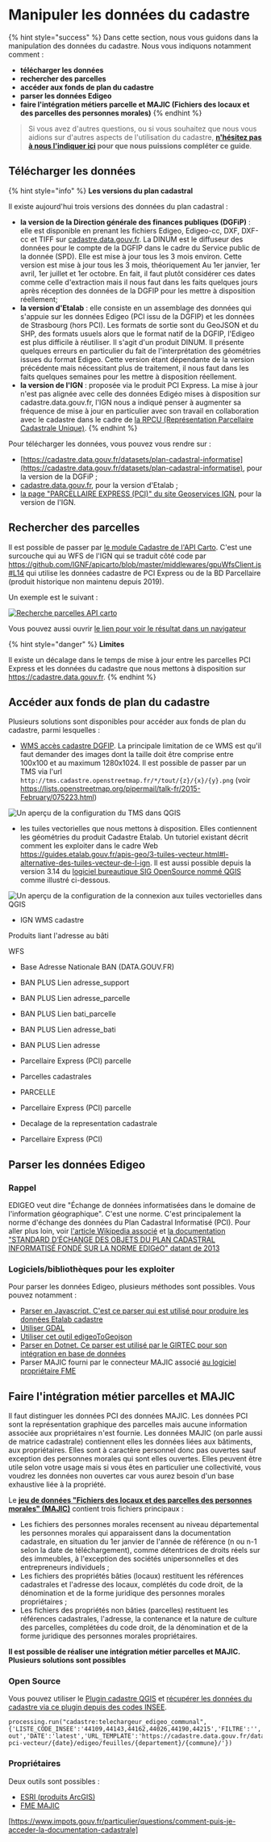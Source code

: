 # Manipuler les données du cadastre

{% hint style="success" %}
Dans cette section, nous vous guidons dans la manipulation des données du cadastre. Nous vous indiquons notamment comment :
- **télécharger les données**
- **rechercher des parcelles**
- **accéder aux fonds de plan du cadastre**
- **parser les données Edigeo**
- **faire l'intégration métiers parcelle et MAJIC (Fichiers des locaux et des parcelles des personnes morales)**
{% endhint %}

> Si vous avez d'autres questions, ou si vous souhaitez que nous vous aidions sur d'autres aspects de l'utilisation du cadastre, **[n'hésitez pas à nous l'indiquer ici](https://tally.so/r/wgdoJl) pour que nous puissions compléter ce guide**.

## Télécharger les données

{% hint style="info" %} **Les versions du plan cadastral**

Il existe aujourd'hui trois versions des données du plan cadastral :
- **la version de la Direction générale des finances publiques (DGFiP)** : elle est disponible en prenant les fichiers Edigeo, Edigeo-cc, DXF, DXF-cc et TIFF sur [cadastre.data.gouv.fr](https://cadastre.data.gouv.fr/). La DINUM est le diffuseur des données pour le compte de la DGFIP dans le cadre du Service public de la donnée (SPD). Elle est mise à jour tous les 3 mois environ. Cette version est mise à jour tous les 3 mois, théoriquement Au 1er janvier, 1er avril, 1er juillet et 1er octobre. En fait, il faut plutôt considérer ces dates comme celle d'extraction mais il nous faut dans les faits quelques jours après réception des données de la DGFIP pour les mettre à disposition réellement;
- **la version d'Etalab** : elle consiste en un assemblage des données qui s'appuie sur les données Edigeo (PCI issu de la DGFIP) et les données de Strasbourg (hors PCI). Les formats de sortie sont du GeoJSON et du SHP, des formats usuels alors que le format natif de la DGFIP, l'Edigeo est plus difficile à réutiliser. Il s'agit d'un produit DINUM. Il présente quelques erreurs en particulier du fait de l'interprétation des géométries issues du format Edigeo. Cette version étant dépendante de la version précédente mais nécessitant plus de traitement, il nous faut dans les faits quelques semaines pour les mettre à disposition réellement.
- **la version de l'IGN** : proposée via le produit PCI Express. La mise à jour n'est pas alignée avec celle des données Edigéo mises à disposition sur cadastre.data.gouv.fr, l'IGN nous a indiqué penser à augmenter sa fréquence de mise à jour en particulier avec son travail en collaboration avec le cadastre dans le cadre de [la RPCU (Représentation Parcellaire Cadastrale Unique)](https://geoservices.ign.fr/rpcu). {% endhint %}

Pour télécharger les données, vous pouvez vous rendre sur :
- [https://cadastre.data.gouv.fr/datasets/plan-cadastral-informatise](https://cadastre.data.gouv.fr/datasets/plan-cadastral-informatise), pour la version de la DGFiP ;
- [cadastre.data.gouv.fr](https://cadastre.data.gouv.fr/data/etalab-cadastre/), pour la version d'Etalab ;
- [la page "PARCELLAIRE EXPRESS (PCI)" du site Geoservices IGN](https://geoservices.ign.fr/parcellaire-express-pci), pour la version de l'IGN.

## Rechercher des parcelles

Il est possible de passer par [le module Cadastre de l'API Carto](https://apicarto.ign.fr/api/doc/cadastre#/Parcelle/get_cadastre_parcelle). C'est une surcouche qui au WFS de l'IGN qui se traduit côté code par <https://github.com/IGNF/apicarto/blob/master/middlewares/gpuWfsClient.js#L14> qui utilise les données cadastre de PCI Express ou de la BD Parcellaire (produit historique non maintenu depuis 2019).

Un exemple est le suivant :

[![Recherche parcelles API carto](images/exemple-recherche-parcelles.png)](https://apicarto.ign.fr/api/cadastre/parcelle?code_insee=44109&section=EX&numero=0080)

Vous pouvez aussi ouvrir [le lien pour voir le résultat dans un navigateur](https://apicarto.ign.fr/api/cadastre/parcelle?code_insee=44109&section=EX&numero=0080)

{% hint style="danger" %} **Limites**

Il existe un décalage dans le temps de mise à jour entre les parcelles PCI Express et les données du cadastre que nous mettons à disposition sur <https://cadastre.data.gouv.fr>. {% endhint %}

## Accéder aux fonds de plan du cadastre

Plusieurs solutions sont disponibles pour accéder aux fonds de plan du cadastre, parmi lesquelles :

- [WMS accès cadastre DGFIP](https://www.cadastre.gouv.fr/scpc/pdf/Guide_WMS_fr.pdf). La principale limitation de ce WMS est qu'il faut demander des images dont la taille doit être comprise entre 100x100 et au maximum 1280x1024. Il est possible de passer par un TMS via l'url `http://tms.cadastre.openstreetmap.fr/*/tout/{z}/{x}/{y}.png` (voir https://lists.openstreetmap.org/pipermail/talk-fr/2015-February/075223.html)

![Un aperçu de la configuration du TMS dans QGIS](images/connexion-xyz-qgis-cadastre.png)

- les tuiles vectorielles que nous mettons à disposition. Elles contiennent les géométries du produit Cadastre Etalab. Un tutoriel existant décrit comment les exploiter dans le cadre Web https://guides.etalab.gouv.fr/apis-geo/3-tuiles-vecteur.html#l-alternative-des-tuiles-vecteur-de-l-ign. Il est aussi possible depuis la version 3.14 du [logiciel bureautique SIG OpenSource nommé QGIS](https://www.qgis.org/fr/site/) comme illustré ci-dessous.

![Un aperçu de la configuration de la connexion aux tuiles vectorielles dans QGIS](images/connexion-tuiles-vectorielles-cadastre-qgis.png)

- IGN WMS cadastre

Produits liant l'adresse au bâti

WFS
- Base Adresse Nationale BAN (DATA.GOUV.FR)
- BAN PLUS Lien adresse_support
- BAN PLUS Lien adresse_parcelle
- BAN PLUS Lien bati_parcelle
- BAN PLUS Lien adresse_bati
- BAN PLUS Lien adresse

- Parcellaire Express (PCI) parcelle
- Parcelles cadastrales
- PARCELLE
- Parcellaire Express (PCI) parcelle
- Decalage de la representation cadastrale
- Parcellaire Express (PCI)

## Parser les données Edigeo

### Rappel

EDIGEO veut dire "Échange de données informatisées dans le domaine de l'information géographique". C'est une norme. C'est principalement la norme d'échange des données du Plan Cadastral Informatisé (PCI). Pour aller plus loin, voir [l'article Wikipedia associé](https://fr.wikipedia.org/wiki/EDIGEO) et [la documentation "STANDARD D’ÉCHANGE DES OBJETS DU PLAN CADASTRAL INFORMATISÉ FONDÉ SUR LA NORME EDIGéO" datant de 2013](https://raw.githubusercontent.com/etalab/edigeo-parser/master/resources/standard_edigeo_2013.pdf)

### Logiciels/bibliothèques pour les exploiter

Pour parser les données Edigeo, plusieurs méthodes sont possibles. Vous pouvez notamment :
- [Parser en Javascript. C'est ce parser qui est utilisé pour produire les données Etalab cadastre](https://github.com/etalab/edigeo-parser)
- [Utiliser GDAL](https://gdal.org/drivers/vector/edigeo.html)
- [Utiliser cet outil edigeoToGeojson](https://github.com/DoFabien/edigeoToGeojson)
- [Parser en Dotnet. Ce parser est utilisé par le GIRTEC pour son intégration en base de données](https://github.com/ChristopheVergon/Integrateur_edigeo)
- Parser MAJIC fourni par le connecteur MAJIC associé [au logiciel propriétaire FME](https://www.veremes.com/produits/majic)

## Faire l'intégration métier parcelles et MAJIC

Il faut distinguer les données PCI des données MAJIC. Les données PCI sont la représentation graphique des parcelles mais aucune information associée aux propriétaires n'est fournie. Les données MAJIC (on parle aussi de matrice cadastrale) contiennent elles les données liées aux bâtiments, aux propriétaires. Elles sont à caractère personnel donc pas ouvertes sauf exception des personnes morales qui sont elles ouvertes. Elles peuvent être utile selon votre usage mais si vous êtes en particulier une collectivité, vous voudrez les données non ouvertes car vous aurez besoin d'un base exhaustive liée à la propriété.

Le [**jeu de données "Fichiers des locaux et des parcelles des personnes morales" (MAJIC)**](https://www.data.gouv.fr/fr/datasets/fichiers-des-locaux-et-des-parcelles-des-personnes-morales/) contient trois fichiers principaux :
- Les fichiers des personnes morales recensent au niveau départemental les personnes morales qui apparaissent dans la documentation cadastrale, en situation du 1er janvier de l'année de référence (n ou n-1 selon la date de téléchargement), comme détentrices de droits réels sur des immeubles, à l'exception des sociétés unipersonnelles et des entrepreneurs individuels ;
- Les fichiers des propriétés bâties (locaux) restituent les références cadastrales et l'adresse des locaux, complétés du code droit, de la dénomination et de la forme juridique des personnes morales propriétaires ;
- Les fichiers des propriétés non bâties (parcelles) restituent les références cadastrales, l'adresse, la contenance et la nature de culture des parcelles, complétées du code droit, de la dénomination et de la forme juridique des personnes morales propriétaires.

**Il est possible de réaliser une intégration métier parcelles et MAJIC. Plusieurs solutions sont possibles**

### Open Source

Vous pouvez utiliser le [Plugin cadastre QGIS](https://github.com/3liz/QgisCadastrePlugin) et [récupérer les données du cadastre via ce plugin depuis des codes INSEE](https://github.com/3liz/QgisCadastrePlugin/blob/master/docs/extension-qgis/donnees.md).


```
processing.run("cadastre:telechargeur_edigeo_communal", {'LISTE_CODE_INSEE':'44109,44143,44162,44026,44190,44215','FILTRE':'','DOSSIER':'/tmp/cadastre-out','DATE':'latest','URL_TEMPLATE':'https://cadastre.data.gouv.fr/data/dgfip-pci-vecteur/{date}/edigeo/feuilles/{departement}/{commune}/'})
```

### Propriétaires

Deux outils sont possibles :

- [ESRI (produits ArcGIS)](https://www.arcopole.fr/content/cadastre)
- [FME MAJIC](https://www.veremes.com/produits/majic)

[https://www.impots.gouv.fr/particulier/questions/comment-puis-je-acceder-la-documentation-cadastrale]
